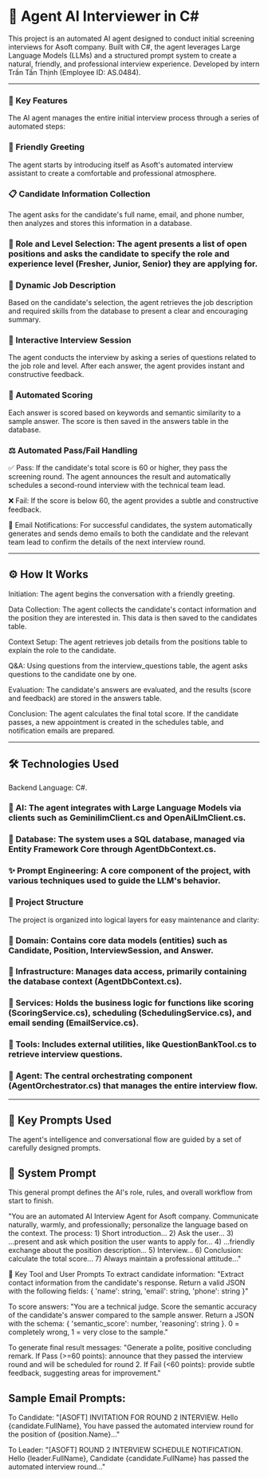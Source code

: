 # 📌 Agent AI Interviewer in C#
This project is an automated AI agent designed to conduct initial screening interviews for Asoft company. Built with C#, the agent leverages Large Language Models (LLMs) and a structured prompt system to create a natural, friendly, and professional interview experience.
Developed by intern Trần Tấn Thịnh (Employee ID: AS.0484).

---

### 🚀 Key Features
The AI agent manages the entire initial interview process through a series of automated steps:

### 👋 Friendly Greeting
The agent starts by introducing itself as Asoft's automated interview assistant to create a comfortable and professional atmosphere.

### 📋 Candidate Information Collection
The agent asks for the candidate's full name, email, and phone number, then analyzes and stores this information in a database.

### 🎯 Role and Level Selection: The agent presents a list of open positions and asks the candidate to specify the role and experience level (Fresher, Junior, Senior) they are applying for.

### 📄 Dynamic Job Description
Based on the candidate's selection, the agent retrieves the job description and required skills from the database to present a clear and encouraging summary.

### 🎤 Interactive Interview Session
The agent conducts the interview by asking a series of questions related to the job role and level. After each answer, the agent provides instant and constructive feedback.

### 💯 Automated Scoring
Each answer is scored based on keywords and semantic similarity to a sample answer. The score is then saved in the answers table in the database.

### ⚖️ Automated Pass/Fail Handling

✅ Pass: If the candidate's total score is 60 or higher, they pass the screening round. The agent announces the result and automatically schedules a second-round interview with the technical team lead.

❌ Fail: If the score is below 60, the agent provides a subtle and constructive feedback.

📧 Email Notifications: For successful candidates, the system automatically generates and sends demo emails to both the candidate and the relevant team lead to confirm the details of the next interview round.

---

## ⚙️ How It Works
Initiation: The agent begins the conversation with a friendly greeting.

Data Collection: The agent collects the candidate's contact information and the position they are interested in. This data is then saved to the candidates table.

Context Setup: The agent retrieves job details from the positions table to explain the role to the candidate.

Q&A: Using questions from the interview_questions table, the agent asks questions to the candidate one by one.

Evaluation: The candidate's answers are evaluated, and the results (score and feedback) are stored in the answers table.

Conclusion: The agent calculates the final total score. If the candidate passes, a new appointment is created in the schedules table, and notification emails are prepared.

---

## 🛠️ Technologies Used
Backend Language: C#.
### 🧠 AI: The agent integrates with Large Language Models via clients such as GeminilimClient.cs and OpenAiLlmClient.cs.

### 💾 Database: The system uses a SQL database, managed via Entity Framework Core through AgentDbContext.cs.

### ✨ Prompt Engineering: A core component of the project, with various techniques used to guide the LLM's behavior.

### 📂 Project Structure
The project is organized into logical layers for easy maintenance and clarity:

### 📁 Domain: Contains core data models (entities) such as Candidate, Position, InterviewSession, and Answer.

### 📁 Infrastructure: Manages data access, primarily containing the database context (AgentDbContext.cs).

### 📁 Services: Holds the business logic for functions like scoring (ScoringService.cs), scheduling (SchedulingService.cs), and email sending (EmailService.cs).

### 📁 Tools: Includes external utilities, like QuestionBankTool.cs to retrieve interview questions.

### 📁 Agent: The central orchestrating component (AgentOrchestrator.cs) that manages the entire interview flow.

---

## 💬 Key Prompts Used
The agent's intelligence and conversational flow are guided by a set of carefully designed prompts.

## 📜 System Prompt
This general prompt defines the AI's role, rules, and overall workflow from start to finish.

"You are an automated AI Interview Agent for Asoft company. Communicate naturally, warmly, and professionally; personalize the language based on the context. The process: 1) Short introduction... 2) Ask the user... 3) ...present and ask which position the user wants to apply for... 4) ...friendly exchange about the position description... 5) Interview... 6) Conclusion: calculate the total score... 7) Always maintain a professional attitude..."

🔧 Key Tool and User Prompts
To extract candidate information:
"Extract contact information from the candidate's response. Return a valid JSON with the following fields: { 'name': string, 'email': string, 'phone': string }"

To score answers:
"You are a technical judge. Score the semantic accuracy of the candidate's answer compared to the sample answer. Return a JSON with the schema: { 'semantic_score': number, 'reasoning': string }. 0 = completely wrong, 1 = very close to the sample."

To generate final result messages:
"Generate a polite, positive concluding remark. If Pass (>=60 points): announce that they passed the interview round and will be scheduled for round 2. If Fail (<60 points): provide subtle feedback, suggesting areas for improvement."

## Sample Email Prompts:
To Candidate:
"[ASOFT] INVITATION FOR ROUND 2 INTERVIEW. Hello {candidate.FullName}, You have passed the automated interview round for the position of {position.Name}..."

To Leader:
"[ASOFT] ROUND 2 INTERVIEW SCHEDULE NOTIFICATION. Hello {leader.FullName}, Candidate {candidate.FullName} has passed the automated interview round..."
